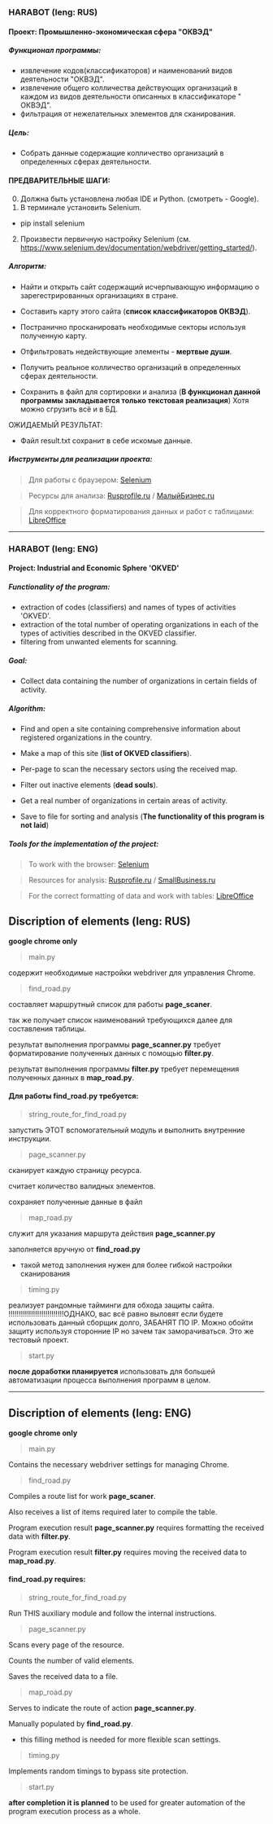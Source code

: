 ### HARABOT (leng: RUS)

#### Проект: Промышленно-экономическая сфера "ОКВЭД"

##### Функционал программы:

+ извлечение кодов(классификаторов) и наименований видов деятельности "ОКВЭД".
+ извлечение общего колличества действующих организаций в каждом из видов деятельности описанных в классификаторе "
  ОКВЭД".
+ фильтрация от нежелательных элементов для сканирования.

##### Цель:

+ Собрать данные содержащие колличество организаций в определенных сферах деятельности.

#### ПРЕДВАРИТЕЛЬНЫЕ ШАГИ:

0. Должна быть установлена любая IDE и Python. (смотреть - Google).
1. В терминале установить Selenium.

- pip install selenium

2. Произвести первичную настройку Selenium
   (см. https://www.selenium.dev/documentation/webdriver/getting_started/).

##### Алгоритм:

+ Найти и открыть сайт содержащий исчерпывающую информацию о зарегестрированных организациях в стране.

+ Составить карту этого сайта (**список классификаторов ОКВЭД**).

+ Постранично просканировать необходимые секторы используя полученную карту.

+ Отфильтровать недействующие элементы - **мертвые души**.

+ Получить реальное колличество организаций в определенных сферах деятельности.

+ Сохранить в файл для сортировки и анализа (**В функционал данной программы закладывается только текстовая
  реализация**)
  Хотя можно сгрузить всё и в БД.

ОЖИДАЕМЫЙ РЕЗУЛЬТАТ:

- Файл result.txt сохранит в себе искомые данные.

##### Инструменты для реализации проекта:

> Для работы с браузером: [Selenium](https://selenium.dev/documentation/en/)

> Ресурсы для анализа:
[Rusprofile.ru](https://www.rusprofile.ru/codes/) / [МалыйБизнес.ru](https://www.malyi-biznes.ru/servisy/klassifikator-okved/)

> Для корректного форматирования данных и работ с таблицами: [LibreOffice](https://www.libreoffice.org/)

---

### HARABOT (leng: ENG)

#### Project: Industrial and Economic Sphere 'OKVED'

##### Functionality of the program:

+ extraction of codes (classifiers) and names of types of activities 'OKVED'.
+ extraction of the total number of operating organizations in each of the types of activities described in the OKVED
  classifier.
+ filtering from unwanted elements for scanning.

##### Goal:

+ Collect data containing the number of organizations in certain fields of activity.

##### Algorithm:

+ Find and open a site containing comprehensive information about registered organizations in the country.

+ Make a map of this site (**list of OKVED classifiers**).

+ Per-page to scan the necessary sectors using the received map.

+ Filter out inactive elements (**dead souls**).

+ Get a real number of organizations in certain areas of activity.

+ Save to file for sorting and analysis (**The functionality of this program is not laid**)

##### Tools for the implementation of the project:

> To work with the browser: [Selenium](https://selenium.dev/documentation/en/)

> Resources for analysis:
[Rusprofile.ru](https://www.rusprofile.ru/codes/) / [SmallBusiness.ru](https://www.malyi-biznes.ru/servisy/klassifikator-okved/)

> For the correct formatting of data and work with tables: [LibreOffice](https://www.libreoffice.org/)

## Discription of elements (leng: RUS)

**google chrome only**

> main.py

содержит необходимые настройки webdriver для управления Chrome.

> find_road.py

составляет маршрутный список для работы **page_scaner**.

так же получает список наименований требующихся далее для составления таблицы.

результат выполнения программы **page_scanner.py** требует форматирование полученных данных с помощью **filter.py**.

результат выполнения программы **filter.py** требует перемещения полученных данных в **map_road.py**.

#### Для работы find_road.py требуется:

> string_route_for_find_road.py

запустить ЭТОТ вспомогательный модуль и выполнить внутренние инструкции.

> page_scanner.py

сканирует каждую страницу ресурса.

считает количество валидных элементов.

сохраняет полученные данные в файл

> map_road.py

служит для указания маршрута действия **page_scanner.py**

заполняется вручную от **find_road.py**

- такой метод заполнения нужен для более гибкой настройки сканирования

> timing.py

реализует рандомные тайминги для обхода защиты сайта.
!!!!!!!!!!!!!!!!!!!!!!!!!!!ОДНАКО, вас всё равно выловят если будете использовать данный сборщик долго, ЗАБАНЯТ ПО IP.
Можно обойти защиту используя сторонние IP но зачем так заморачиваться. Это же тестовый проект.

> start.py

**после доработки планируется** использовать для большей автоматизации процесса выполнения программ в целом.

---

## Discription of elements (leng: ENG)

**google chrome only**

> main.py

Contains the necessary webdriver settings for managing Chrome.

> find_road.py

Compiles a route list for work **page_scaner**.

Also receives a list of items required later to compile the table.

Program execution result **page_scanner.py** requires formatting the received data with **filter.py**.

Program execution result **filter.py** requires moving the received data to **map_road.py**.

#### find_road.py requires:

> string_route_for_find_road.py

Run THIS auxiliary module and follow the internal instructions.

> page_scanner.py

Scans every page of the resource.

Counts the number of valid elements.

Saves the received data to a file.

> map_road.py

Serves to indicate the route of action **page_scanner.py**.

Manually populated by **find_road.py**.

- this filling method is needed for more flexible scan settings.

> timing.py

Implements random timings to bypass site protection.

> start.py

**after completion it is planned** to be used for greater automation of the program execution process as a whole.
